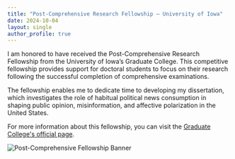 ```yaml
---
title: "Post-Comprehensive Research Fellowship – University of Iowa"
date: 2024-10-04
layout: single
author_profile: true
---
```

I am honored to have received the Post-Comprehensive Research Fellowship from the University of Iowa’s Graduate College. This competitive fellowship provides support for doctoral students to focus on their research following the successful completion of comprehensive examinations.

The fellowship enables me to dedicate time to developing my dissertation, which investigates the role of habitual political news consumption in shaping public opinion, misinformation, and affective polarization in the United States.

For more information about this fellowship, you can visit the [Graduate College's official page](https://grad.uiowa.edu/funding/fellowships/post-comp).

![Post-Comprehensive Fellowship Banner](https://grad.uiowa.edu/sites/grad.uiowa.edu/files/styles/large/public/fellowshipsbanner_0.png)
